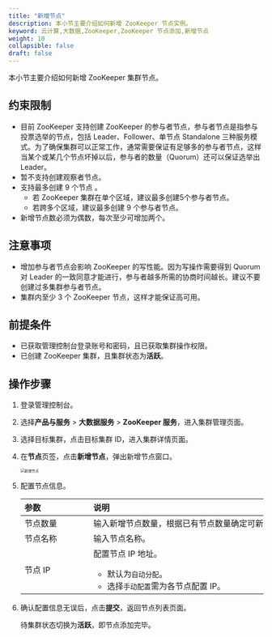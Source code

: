 ```yaml
---
title: "新增节点"
description: 本小节主要介绍如何新增 ZooKeeper 节点实例。 
keyword: 云计算,大数据,ZooKeeper,ZooKeeper 节点添加,新增节点
weight: 10
collapsible: false
draft: false
---
```


本小节主要介绍如何新增 ZooKeeper 集群节点。

## 约束限制

- 目前 ZooKeeper 支持创建 ZooKeeper 的参与者节点，参与者节点是指参与投票选举的节点，包括 Leader、Follower、单节点 Standalone 三种服务模式。为了确保集群可以正常工作，通常需要保证有足够多的参与者节点，这样当某个或某几个节点坏掉以后，参与者的数量（Quorum）还可以保证选举出 Leader。
- 暂不支持创建观察者节点。
- 支持最多创建 9 个节点 。
  - 若 ZooKeeper 集群在单个区域，建议最多创建5个参与者节点。
  - 若跨多个区域，建议最多创建 9 个参与者节点。
- 新增节点数必须为偶数，每次至少可增加两个。

## 注意事项

- 增加参与者节点会影响 ZooKeeper 的写性能。因为写操作需要得到 Quorum 对 Leader 的一致同意才能进行，参与者越多所需的协商时间越长。建议不要创建过多集群参与者节点。
- 集群内至少 3 个 ZooKeeper 节点，这样才能保证高可用。

## 前提条件

- 已获取管理控制台登录账号和密码，且已获取集群操作权限。
- 已创建 ZooKeeper 集群，且集群状态为**活跃**。

## 操作步骤

1. 登录管理控制台。
2. 选择**产品与服务** > **大数据服务** > **ZooKeeper 服务**，进入集群管理页面。
3. 选择目标集群，点击目标集群 ID，进入集群详情页面。
4. 在**节点**页签，点击**新增节点**，弹出新增节点窗口。

   <img src="/bigdata/zookeeper/_images/add_node.png" alt="新增节点" style="zoom:50%;" />

5. 配置节点信息。

   |  <span style="display:inline-block;width:120px">参数</span> | <span style="display:inline-block;width:480px">说明</span>  |
   |:--- |:--- |
   | 节点数量 |  输入新增节点数量，根据已有节点数量确定可新增节点数量。|
   | 节点名称 |  输入节点名称。 |
   | 节点 IP   |  配置节点 IP 地址。<ul><li>默认为`自动分配`。</li><li> 选择`手动配置`需为各节点配置 IP。</li></ul>  |

6. 确认配置信息无误后，点击**提交**，返回节点列表页面。

   待集群状态切换为**活跃**，即节点添加完毕。   
